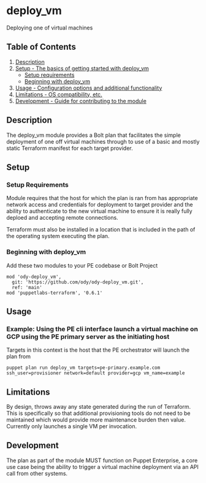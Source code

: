 # deploy_vm

Deploying one of virtual machines

## Table of Contents

1. [Description](#description)
1. [Setup - The basics of getting started with deploy_vm](#setup)
    * [Setup requirements](#setup-requirements)
    * [Beginning with deploy_vm](#beginning-with-deploy_vm)
1. [Usage - Configuration options and additional functionality](#usage)
1. [Limitations - OS compatibility, etc.](#limitations)
1. [Development - Guide for contributing to the module](#development)

## Description

The deploy_vm module provides a Bolt plan that facilitates the simple deployment
of one off virtual machines through to use of a basic and mostly static
Terraform manifest for each target provider.

## Setup

### Setup Requirements

Module requires that the host for which the plan is ran from has appropriate
network access and credentials for deployment to target provider and the ability
to authenticate to the new virtual machine to ensure it is really fully deploed
and accepting remote connections.

Terraform must also be installed in a location that is included in the path of
the operating system executing the plan.

### Beginning with deploy_vm

Add these two modules to your PE codebase or Bolt Project

```
mod 'ody-deploy_vm',
  git: 'https://github.com/ody/ody-deploy_vm.git',
  ref: 'main'
mod 'puppetlabs-terraform', '0.6.1'
```

## Usage

### Example: Using the PE cli interface launch a virtual machine on GCP using the PE primary server as the initiating host

Targets in this context is the host that the PE orchestrator will launch the plan from

`puppet plan run deploy_vm targets=pe-primary.example.com ssh_user=provisioner network=default provider=gcp vm_name=example`

## Limitations

By design, throws away any state generated during the run of Terraform. This is
specifically so that additional provisioning tools do not need to be maintained
which would provide more maintenance burden then value. Currently only launches
a single VM per invocation.

## Development

The plan as part of the module MUST function on Puppet Enterprise, a core use
case being the ability to trigger a virtual machine deployment via an API call
from other systems.